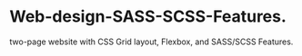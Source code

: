 # Web-design-SASS-SCSS-Features.
two-page website with CSS Grid layout, Flexbox, and SASS/SCSS Features.
